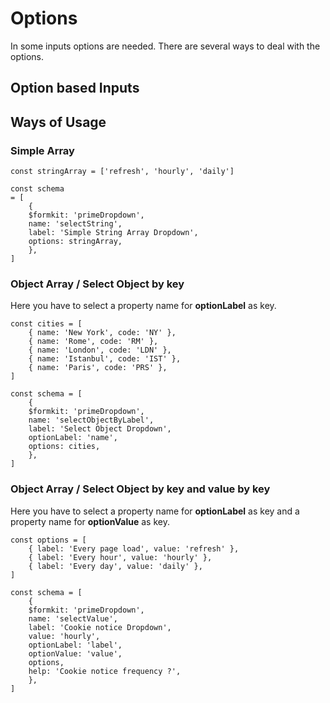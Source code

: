 # Options

In some inputs options are needed. There are several ways to deal with the options.

## Option based Inputs

<DisplayComponents :full="false" />

## Ways of Usage

### Simple Array

```vue
const stringArray = ['refresh', 'hourly', 'daily']

const schema
= [
    {
    $formkit: 'primeDropdown',
    name: 'selectString',
    label: 'Simple String Array Dropdown',
    options: stringArray,
    },
]
```

### Object Array / Select Object by key

Here you have to select a property name for **optionLabel** as key.

```vue
const cities = [
    { name: 'New York', code: 'NY' },
    { name: 'Rome', code: 'RM' },
    { name: 'London', code: 'LDN' },
    { name: 'Istanbul', code: 'IST' },
    { name: 'Paris', code: 'PRS' },
]

const schema = [
    {
    $formkit: 'primeDropdown',
    name: 'selectObjectByLabel',
    label: 'Select Object Dropdown',
    optionLabel: 'name',
    options: cities,
    },
]
```

### Object Array / Select Object by key and value by key

Here you have to select a property name for **optionLabel** as key and a property name for **optionValue** as key.

```vue
const options = [
    { label: 'Every page load', value: 'refresh' },
    { label: 'Every hour', value: 'hourly' },
    { label: 'Every day', value: 'daily' },
]

const schema = [
    {
    $formkit: 'primeDropdown',
    name: 'selectValue',
    label: 'Cookie notice Dropdown',
    value: 'hourly',
    optionLabel: 'label',
    optionValue: 'value',
    options,
    help: 'Cookie notice frequency ?',
    },
]
```
